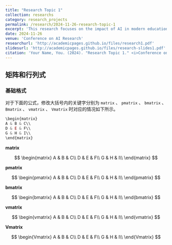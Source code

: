 ```yaml
---
title: "Research Topic 1"
collection: researchs
category: research_projects
permalink: /research/2024-11-26-research-topic-1
excerpt: 'This research focuses on the impact of AI in modern education.'
date: 2024-11-26
venue: 'Conference on AI Research'
researchurl: 'http://academicpages.github.io/files/research1.pdf'
slidesurl: 'http://academicpages.github.io/files/research-slides1.pdf'
citation: 'Your Name, You. (2024). "Research Topic 1." <i>Conference on AI Research</i>. 1(1).'
---
```

## 矩阵和行列式

### 基础格式

对于下面的公式，修改大括号内的关键字分别为 `matrix` 、 `pmatrix` 、 `bmatrix` 、 `Bmatrix` 、 `vmatrix` 、 `Vmatrix` 时对应的情况如下所示。

```javascript
\begin{matrix}
A & B & C\\
D & E & F\\
G & H & I\\
\end{matrix}
```

**matrix**

$$
\begin{matrix}
A & B & C\\
D & E & F\\
G & H & I\\
\end{matrix}
$$

**pmatrix**

$$
\begin{pmatrix}
A & B & C\\
D & E & F\\
G & H & I\\
\end{pmatrix}
$$

**bmatrix**

$$
\begin{bmatrix}
A & B & C\\
D & E & F\\
G & H & I\\
\end{bmatrix}
$$

**vmatrix**

$$
\begin{vmatrix}
A & B & C\\
D & E & F\\
G & H & I\\
\end{vmatrix}
$$

**Vmatrix**

$$
\begin{Vmatrix}
A & B & C\\
D & E & F\\
G & H & I\\
\end{Vmatrix}
$$


